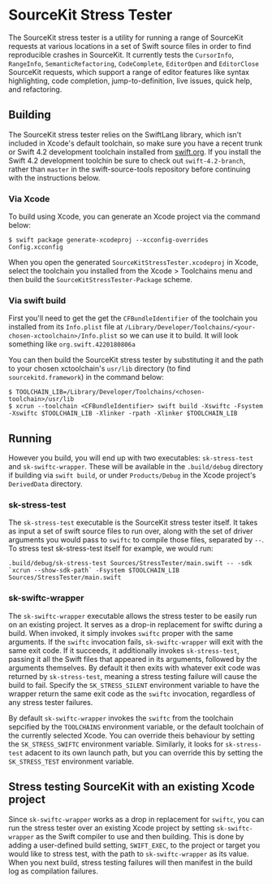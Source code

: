 # SourceKit Stress Tester

The SourceKit stress tester is a utility for running a range of SourceKit requests at various locations in a set of Swift source files in order to find reproducible crashes in SourceKit. It currently tests the `CursorInfo`, `RangeInfo`, `SemanticRefactoring`, `CodeComplete`, `EditorOpen` and `EditorClose` SourceKit requests, which support a range of editor features like syntax highlighting, code completion, jump-to-definition, live issues, quick help, and refactoring.


## Building

The SourceKit stress tester relies on the SwiftLang library, which isn't included in Xcode's default toolchain, so make sure you have a recent trunk or Swift 4.2 development toolchain installed from [swift.org](https://swift.org/download/). If you install the Swift 4.2 development toolchin be sure to check out `swift-4.2-branch`, rather than `master` in the swift-source-tools repository before continuing with the instructions below.

### Via Xcode

To build using Xcode, you can generate an Xcode project via the command below:

```
$ swift package generate-xcodeproj --xcconfig-overrides Config.xcconfig
```

When you open the generated `SourceKitStressTester.xcodeproj` in Xcode, select the toolchain you installed from the Xcode > Toolchains menu and then build the `SourceKitStressTester-Package` scheme.

### Via swift build
First you'll need to get the get the `CFBundleIdentifier` of the toolchain you installed from its `Info.plist` file at `/Library/Developer/Toolchains/<your-chosen-xctoolchain>/Info.plist` so we can use it to build. It will look something like `org.swift.4220180806a`

You can then build the SourceKit stress tester by substituting it and the path to your chosen xctoolchain's `usr/lib` directory (to find `sourcekitd.framework`) in the command below:

```
$ TOOLCHAIN_LIB=/Library/Developer/Toolchains/<chosen-toolchain>/usr/lib
$ xcrun --toolchain <CFBundleIdentifier> swift build -Xswiftc -Fsystem -Xswiftc $TOOLCHAIN_LIB -Xlinker -rpath -Xlinker $TOOLCHAIN_LIB
```

## Running

However you build, you will end up with two executables: `sk-stress-test` and `sk-swiftc-wrapper`. These will be available in the `.build/debug` directory if building via `swift build`, or under `Products/Debug` in the Xcode project's `DerivedData` directory.

### sk-stress-test
The `sk-stress-test` executable is the SourceKit stress tester itself. It takes as input a set of swift source files to run over, along with the set of driver arguments you would pass to `swiftc` to compile those files, separated by `--`. To stress test sk-stress-test itself for example, we would run:

```
.build/debug/sk-stress-test Sources/StressTester/main.swift -- -sdk `xcrun --show-sdk-path` -Fsystem $TOOLCHAIN_LIB Sources/StressTester/main.swift
```

### sk-swiftc-wrapper
The `sk-swiftc-wrapper` executable allows the stress tester to be easily run on an existing project. It serves as a drop-in replacement for swiftc during a build. When invoked, it simply invokes `swiftc` proper with the same arguments. If the `swiftc` invocation fails, `sk-swiftc-wrapper` will exit with the same exit code. If it succeeds, it additionally invokes `sk-stress-test`, passing it all the Swift files that appeared in its arguments, followed by the arguments themselves. By default it then exits with whatever exit code was returned by `sk-stress-test`, meaning a stress testing failure will cause the build to fail. Specify the `SK_STRESS_SILENT` environment variable to have the wrapper return the same exit code as the `swiftc` invocation, regardless of any stress tester failures.

By default `sk-swiftc-wrapper` invokes the `swiftc` from the toolchain sepcified by the `TOOLCHAINS` environment variable, or the default toolchain of the currently selected Xcode. You can override theis behaviour by setting the `SK_STRESS_SWIFTC` environment variable. Similarly, it looks for `sk-stress-test` adacent to its own launch path, but you can override this by setting the `SK_STRESS_TEST` environment variable.

## Stress testing SourceKit with an existing Xcode project

Since `sk-swiftc-wrapper` works as a drop in replacement for `swiftc`, you can run the stress tester over an existing Xcode project by setting `sk-swiftc-wrapper` as the Swift compiler to use and then building. This is done by adding a user-defined build setting, `SWIFT_EXEC`, to the project or target you would like to stress test, with the path to `sk-swiftc-wrapper` as its value. When you next build, stress testing failures will then manifest in the build log as compilation failures.

